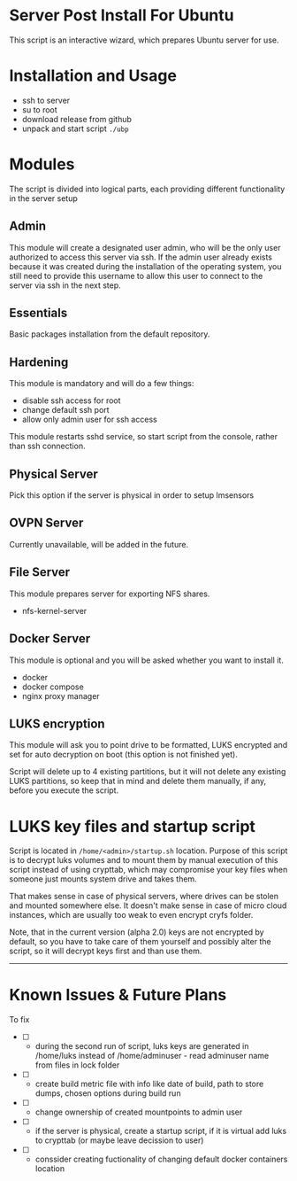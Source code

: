 # Server Post Install For Ubuntu

This script is an interactive wizard, which prepares Ubuntu server for use.

# Installation and Usage

* ssh to server
* su to root
* download release from github
* unpack and start script `./ubp`

# Modules

The script is divided into logical parts, each providing different functionality in the server setup

## Admin

This module will create a designated user admin, who will be the only user authorized to access this server via ssh. If the admin user already exists because it was created during the installation of the operating system, you still need to provide this username to allow this user to connect to the server via ssh in the next step.

## Essentials

Basic packages installation from the default repository.

## Hardening

This module is mandatory and will do a few things:

* disable ssh access for root
* change default ssh port
* allow only admin user for ssh access

This module restarts sshd service, so start script from the console, rather than ssh connection.

## Physical Server

Pick this option if the server is physical in order to setup lmsensors

## OVPN Server

Currently unavailable, will be added in the future.

## File Server

This module prepares server for exporting NFS shares.

* nfs-kernel-server

## Docker Server

This module is optional and you will be asked whether you want to install it.

* docker
* docker compose
* nginx proxy manager

## LUKS encryption

This module will ask you to point drive to be formatted, LUKS encrypted and set for auto decryption on boot (this option is not finished yet).

Script will delete up to 4 existing partitions, but it will not delete any existing LUKS partitions, so keep that in mind and delete them manually, if any, before you execute the script.

# LUKS key files and startup script

Script is located in `/home/<admin>/startup.sh` location. Purpose of this script is to decrypt luks volumes and to mount them by manual execution of this script instead of using crypttab, which may compromise your key files when someone just mounts system drive and takes them.

That makes sense in case of physical servers, where drives can be stolen and mounted somewhere else. It doesn't make sense in case of micro cloud instances, which are usually too weak to even encrypt cryfs folder.

Note, that in the current version (alpha 2.0) keys are not encrypted by default, so you have to take care of them yourself and possibly alter the script, so it will decrypt keys first and than use them.

---

# Known Issues & Future Plans

To fix

- [ ] - during the second run of script, luks keys are generated in /home/luks instead of /home/adminuser - read adminuser name from files in lock folder
- [ ] - create build metric file with info like date of build, path to store dumps, chosen options during build run
- [ ] - change ownership of created mountpoints to admin user
- [ ] - if the server is physical, create a startup script, if it is virtual add luks to crypttab (or maybe leave decission to user)
- [ ] - conssider creating fuctionality of changing default docker containers location
